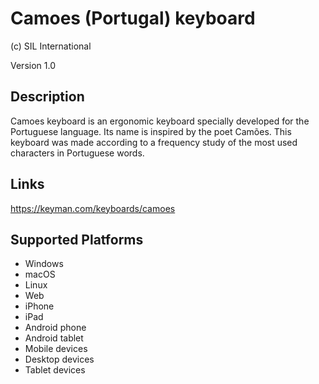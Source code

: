 Camoes (Portugal) keyboard
==============

(c) SIL International

Version 1.0

Description
-----------

Camoes keyboard is an ergonomic keyboard specially developed for the Portuguese language. Its name is inspired by the poet Camões. 
This keyboard was made according to a frequency study of the most used characters in Portuguese words.

Links
-----
https://keyman.com/keyboards/camoes

Supported Platforms
-------------------
 * Windows
 * macOS
 * Linux
 * Web
 * iPhone
 * iPad
 * Android phone
 * Android tablet
 * Mobile devices
 * Desktop devices
 * Tablet devices

